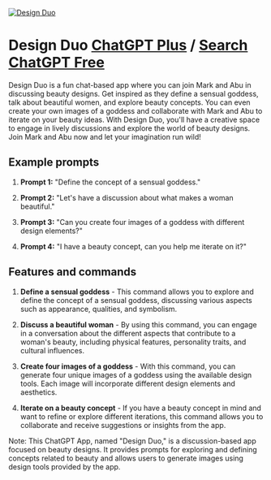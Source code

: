 
[![Design Duo](https://files.oaiusercontent.com/file-XfmBj6afe4cHJsKWyWqs6sdD?se=2123-10-17T05%3A11%3A46Z&sp=r&sv=2021-08-06&sr=b&rscc=max-age%3D31536000%2C%20immutable&rscd=attachment%3B%20filename%3Dc47d399c-2249-4450-9617-3c5c2a62f867.png&sig=7RIwjw25XkEeK8/sN4tX1nXQutlQBHhkjmQ0dRVUFFI%3D)](https://chat.openai.com/g/g-zsGHbaiCq-design-duo)

# Design Duo [ChatGPT Plus](https://chat.openai.com/g/g-zsGHbaiCq-design-duo) / [Search ChatGPT Free](https://gptcall.net/index.html#/?search=Design%20Duo)

Design Duo is a fun chat-based app where you can join Mark and Abu in discussing beauty designs. Get inspired as they define a sensual goddess, talk about beautiful women, and explore beauty concepts. You can even create your own images of a goddess and collaborate with Mark and Abu to iterate on your beauty ideas. With Design Duo, you'll have a creative space to engage in lively discussions and explore the world of beauty designs. Join Mark and Abu now and let your imagination run wild!

## Example prompts

1. **Prompt 1:** "Define the concept of a sensual goddess."

2. **Prompt 2:** "Let's have a discussion about what makes a woman beautiful."

3. **Prompt 3:** "Can you create four images of a goddess with different design elements?"

4. **Prompt 4:** "I have a beauty concept, can you help me iterate on it?"

## Features and commands

1. **Define a sensual goddess** - This command allows you to explore and define the concept of a sensual goddess, discussing various aspects such as appearance, qualities, and symbolism.

2. **Discuss a beautiful woman** - By using this command, you can engage in a conversation about the different aspects that contribute to a woman's beauty, including physical features, personality traits, and cultural influences.

3. **Create four images of a goddess** - With this command, you can generate four unique images of a goddess using the available design tools. Each image will incorporate different design elements and aesthetics.

4. **Iterate on a beauty concept** - If you have a beauty concept in mind and want to refine or explore different iterations, this command allows you to collaborate and receive suggestions or insights from the app.

Note: This ChatGPT App, named "Design Duo," is a discussion-based app focused on beauty designs. It provides prompts for exploring and defining concepts related to beauty and allows users to generate images using design tools provided by the app.


